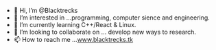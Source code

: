 - 👋 Hi, I’m @Blacktrecks
- 👀 I’m interested in ...programming, computer sience and engineering.
- 🌱 I’m currently learning C++/React & Linux.
- 💞️ I’m looking to collaborate on ... develop new ways to research.
- 📫 How to reach me ...www.blacktrecks.tk

<!---
Blacktrecks/Blacktrecks is a ✨ special ✨ repository because its `README.md` (this file) appears on your GitHub profile.
You can click the Preview link to take a look at your changes.
--->
